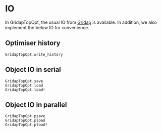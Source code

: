 # IO
In GridapTopOpt, the usual IO from [Gridap](https://github.com/gridap/Gridap.jl/) is available. In addition, we also implement the below IO for convenience.

## Optimiser history
```@docs
GridapTopOpt.write_history
```

## Object IO in serial
```@docs
GridapTopOpt.save
GridapTopOpt.load
GridapTopOpt.load!
```

## Object IO in parallel
```@docs
GridapTopOpt.psave
GridapTopOpt.pload
GridapTopOpt.pload!
```
